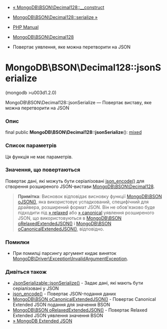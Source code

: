 - [«
MongoDB\BSON\Decimal128::\_\_construct](mongodb-bson-decimal128.construct.md)
- [MongoDB\BSON\Decimal128::serialize
»](mongodb-bson-decimal128.serialize.md)

- [PHP Manual](index.md)
- [MongoDB\BSON\Decimal128](class.mongodb-bson-decimal128.md)
- Повертає уявлення, яке можна перетворити на JSON

# MongoDB\BSON\Decimal128::jsonSerialize

(mongodb \>u003d1.2.0)

MongoDB\BSON\Decimal128::jsonSerialize — Повертає виставу,
яке можна перетворити на JSON

### Опис

final public **MongoDB\BSON\Decimal128::jsonSerialize**():
[mixed](language.types.declarations.md#language.types.declarations.mixed)

### Список параметрів

Ця функція не має параметрів.

### Значення, що повертаються

Повертає дані, які можуть бути серіалізовані
[json_encode()](function.json-encode.md) для створення розширеного
JSON-вистави
[MongoDB\BSON\Decimal128](class.mongodb-bson-decimal128.md).

> **Примітка**: Висновок відповідає висновку функції
> [MongoDB\BSON oJSON()](function.mongodb.bson-tojson.md), яка
> використовує успадкований, специфічний для драйвера, розширений
> формат JSON. Він не обов'язково буде підходити під
> [» relaxed](https://github.com/mongodb/specifications/blob/master/source/extended-json.rst#relaxed-extended-json-example)
> або
> [» canonical](https://github.com/mongodb/specifications/blob/master/source/extended-json.rst#canonical-extended-json-example)
> уявлення розширеного JSON, що використовуються в
> [MongoDB\BSON oRelaxedExtendedJSON()](function.mongodb.bson-torelaxedextendedjson.md)
> і
> [MongoDB\BSON oCanonicalExtendedJSON()](function.mongodb.bson-tocanonicalextendedjson.md),
> відповідно.

### Помилки

- При помилці парсингу аргумент кидає виняток
[MongoDB\Driver\Exception\InvalidArgumentException](class.mongodb-driver-exception-invalidargumentexception.md).

### Дивіться також

- [JsonSerializable::jsonSerialize()](jsonserializable.jsonserialize.md) -
Задає дані, які мають бути серіалізовані у JSON
- [json_encode()](function.json-encode.md) - Повертає
JSON-подання даних
- [MongoDB\BSON oCanonicalExtendedJSON()](function.mongodb.bson-tocanonicalextendedjson.md) -
Повертає Canonical Extended JSON подання для значення BSON
- [MongoDB\BSON oRelaxedExtendedJSON()](function.mongodb.bson-torelaxedextendedjson.md) -
Повертає Relaxed Extended JSON уявлення значення BSON
- [» MongoDB Extended
JSON](https://www.mongodb.com/docs/manual/reference/mongodb-extended-json/)

